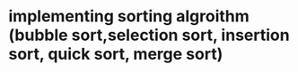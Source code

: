 # implementing sorting algroithm (bubble sort,selection sort, insertion sort, quick sort, merge sort)

